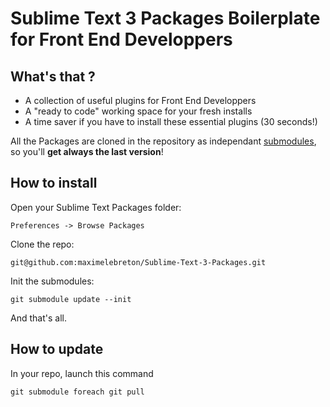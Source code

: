 Sublime Text 3 Packages Boilerplate for Front End Developpers
=======================

## What's that ?
- A collection of useful plugins for Front End Developpers
- A "ready to code" working space for your fresh installs
- A time saver if you have to install these essential plugins (30 seconds!)

All the Packages are cloned in the repository as independant [submodules](http://git-scm.com/book/en/Git-Tools-Submodules), so you'll **get always the last version**!  

## How to install
Open your Sublime Text Packages folder:
```no-highlight
Preferences -> Browse Packages
```

Clone the repo:
```no-highlight
git@github.com:maximelebreton/Sublime-Text-3-Packages.git
```

Init the submodules:
```no-highlight
git submodule update --init
```

And that's all.

## How to update

In your repo, launch this command
```no-highlight
git submodule foreach git pull
```
